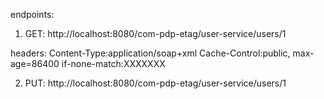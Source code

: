 endpoints:
1) GET: http://localhost:8080/com-pdp-etag/user-service/users/1

headers:
Content-Type:application/soap+xml
Cache-Control:public, max-age=86400
if-none-match:XXXXXXX

2) PUT: http://localhost:8080/com-pdp-etag/user-service/users/1

